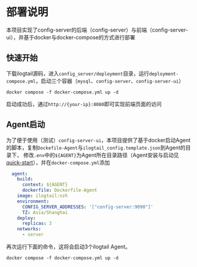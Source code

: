 # 部署说明

本项目实现了config-server的后端（config-server）与前端（config-server-ui），并基于docker与docker-compose的方式进行部署

## 快速开始

下载ilogtail源码，进入`config_server/deployment`目录，运行`deployment-compose.yml`，启动三个容器（`mysql`、`config-server`、`config-server-ui`）

```shell
docker compose -f docker-compose.yml up -d
```

启动成功后，通过`http://{your-ip}:8080`即可实现前端页面的访问

## Agent启动

为了便于使用（测试）`config-server-ui`，本项目提供了基于docker启动Agent的脚本，复制`Dockefile-Agent`与`ilogtail_config.template.json`到Agent的目录下，
修改`.env`中的`${AGENT}`为Agent所在目录路径（Agent安装与启动见[quick-start](https://github.com/alibaba/ilogtail/blob/main/docs/cn/installation/quick-start.md)），并在`docker-compose.yml`添加
```yml
  agent:
    build:
      context: ${AGENT}
      dockerfile: Dockerfile-Agent
    image: ilogtail:nzh
    environment:
      CONFIG_SERVER_ADDRESSES: '["config-server:9090"]'
      TZ: Asia/Shanghai
    deploy:
      replicas: 3
    networks:
      - server
```

再次运行下面的命令，这将会启动3个ilogtail Agent。

```shell
docker compose -f docker-compose.yml up -d
```